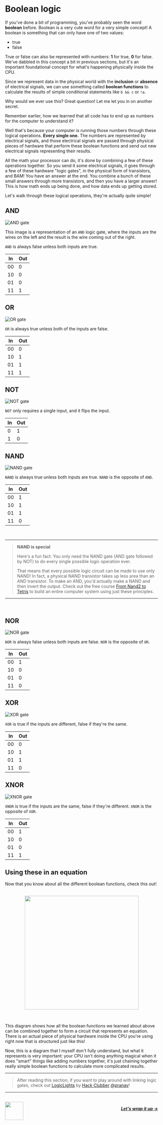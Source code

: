 # Boolean logic

If you've done a bit of programming, you've probably seen the word **boolean** before. Boolean is a very cute word for a very simple concept! A boolean is something that can only have one of two values:

- true
- false

True or false can also be represented with numbers: **1** for true, **0** for false. We've dabbled in this concept a bit in previous sections, but it's an important foundational concept for what's happening physically inside the CPU.

Since we represent data in the physical world with the **inclusion** or **absence** of electrical signals, we can use something called **boolean functions** to calculate the results of simple conditional statements like `b && c` or `!a`.

Why would we ever use this? Great question! Let me let you in on another secret.

Remember earlier, how we learned that all code has to end up as numbers for the computer to understand it?

Well that's because your computer is running those numbers through these logical operations. **Every single one.** The numbers are represented by electrical signals, and those electrical signals are passed through physical pieces of hardware that perform these boolean functions and send out new electrical signals representing their results.

All the math your processor can do, it's done by combining a few of these operations together. So you send it some electrical signals, it goes through a few of these hardware "logic gates", in the physical form of transistors, and BAM! You have an answer at the end. You combine a bunch of these small answers through more transistors, and then you have a larger answer! This is how math ends up being done, and how data ends up getting stored.

Let's walk through these logical operations, they're actually quite simple!

## AND

![AND gate](https://cloud-6sy33924f-hack-club-bot.vercel.app/0and.png)

This image is a representation of an <code>AND</code> logic gate, where the inputs are the wires on the left and the result is the wire coming out of the right.

`AND` is always false unless both inputs are true.


| In | Out |
| -- | --- |
| 00 | 0   |
| 10 | 0   |
| 01 | 0   |
| 11 | 1   |

## OR

![OR gate](https://cloud-m3gro1bsz-hack-club-bot.vercel.app/0or.png)

`OR` is always true unless both of the inputs are false.


| In | Out |
| -- | --- |
| 00 | 0   |
| 10 | 1   |
| 01 | 1   |
| 11 | 1   |

## NOT

![NOT gate](https://cloud-gc5ntwfp3-hack-club-bot.vercel.app/0not.png)

`NOT` only requires a single input, and it flips the input.


| In | Out |
| -- | --- |
| 0  | 1   |
| 1  | 0   |

## NAND

![NAND gate](https://cloud-6kz6e5s0t-hack-club-bot.vercel.app/0nand.png)

`NAND` is always true unless both inputs are true. `NAND` is the opposite of `AND`.


| In | Out |
| -- | --- |
| 00 | 1   |
| 10 | 1   |
| 01 | 1   |
| 11 | 0   |

<br />

---

> **NAND is special**
>
> Here's a fun fact: You only need the NAND gate (AND gate followed by NOT) to do every single possible logic operation ever.
>
> That means that every possible logic circuit can be made to use only NAND! In fact, a physical NAND transistor takes up less area than an AND transistor. To make an AND, you'd actually make a NAND and then invert the output. Check out the free course [From Nand2 to Tetris](https://www.nand2tetris.org/) to build an entire computer system using just these principles.

---

<br />

## NOR

![NOR gate](https://cloud-j6qrpnbsy-hack-club-bot.vercel.app/0nor.png)

`NOR` is always false unless both inputs are false. `NOR` is the opposite of `OR`.


| In | Out |
| -- | --- |
| 00 | 1   |
| 10 | 0   |
| 01 | 0   |
| 11 | 0   |

## XOR

![XOR gate](https://cloud-3wsvzk7wf-hack-club-bot.vercel.app/0xor.png)

`XOR` is true if the inputs are different, false if they're the same.


| In | Out |
| -- | --- |
| 00 | 0   |
| 10 | 1   |
| 01 | 1   |
| 11 | 0   |

## XNOR

![XNOR gate](https://cloud-emvf8qkr5-hack-club-bot.vercel.app/0xnor.png)

`XNOR` is true if the inputs are the same, false if they're different. `XNOR` is the opposite of `XOR`.


| In | Out |
| -- | --- |
| 00 | 1   |
| 10 | 0   |
| 01 | 0   |
| 11 | 1   |

## Using these in an equation

Now that you know about all the different boolean functions, check this out!

<p align="center">
  <br />
  <img height="375" src="https://cloud-9aw47i1e0-hack-club-bot.vercel.app/0eq.png">
</p>
<br />

This diagram shows how all the boolean functions we learned about above can be combined together to form a circuit that represents an equation. There is an actual piece of physical hardware inside the CPU you're using right now that is structured just like this!

Now, this is a diagram that I myself don't fully understand, but what it represents is very important: your CPU isn't doing anything magical when it does "smart" things like adding numbers together, it's just chaining together really simple boolean functions to calculate more complicated results.

---

> After reading this section, if you want to play around with linking logic gates, check out [LogicLights](https://logiclights.vercel.app/) by [Hack Clubber](https://hackclub.com/) [@pranav](https://github.com/pranavnt)!

---

<br />

<a href="/guide/math/number-systems.md">
  <picture>
    <source media="(prefers-color-scheme: dark)" srcset="https://cloud-5aq8uo1rv-hack-club-bot.vercel.app/0backd.png">
    <img align="left" width="60" src="https://cloud-5v3nvbscw-hack-club-bot.vercel.app/0backl.png" />
  </picture>
</a>

<p align="right">
  <em>
    <b>
      <a href="/guide/conclusion.md">
        Let's wrap it up →
      </a>
    </b>
  </em>
</p>
